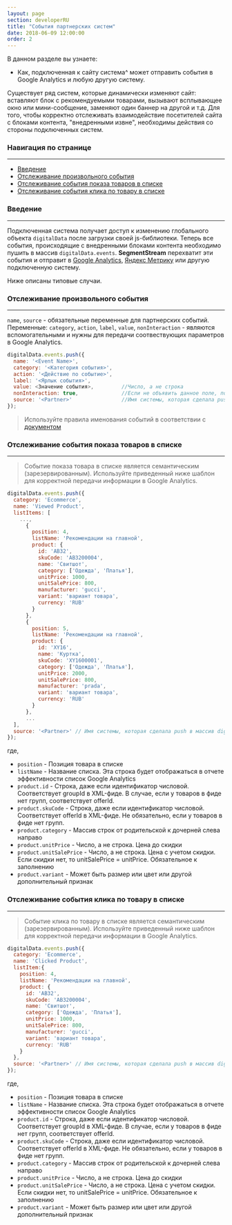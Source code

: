 ```yaml
---
layout: page
section: developerRU
title: "События партнерских систем"
date: 2018-06-09 12:00:00
order: 2
---
```


В данном разделе вы узнаете:
* Как, подключенная к сайту система^ может отправить события в Google Analytics и любую другую систему.

Существует ряд систем, которые динамически изменяют сайт: вставляют блок с рекомендуемыми товарами, вызывают всплывающее окно или мини-сообщение, заменяют один баннер на другой и т.д.
Для того, чтобы корректно отслеживать взаимодействие посетителей сайта с блоками контента, "внедренными извне", необходимы действия со стороны подключенных систем.

### Навигация по странице
------
<ul class="page-navigation">
  <li><a href="#0">Введение</a></li>
  <li><a href="#1">Отслеживание произвольного события</a></li>
  <li><a href="#2">Отслеживание события показа товаров в списке</a></li>
  <li><a href="#3">Отслеживание события клика по товару в списке</a></li>
</ul>

### <a name="0"></a> Введение
------
Подключенная система получает доступ к изменению глобального объекта `digitalData` после загрузки своей js-библиотеки. Теперь все события, происходящие с внедренными блоками контента необходимо пушить в массив `digitalData.events`. **SegmentStream** перехватит эти события и отправит в [Google Analytics](/integrations/google-analytics), [Яндекс Метрику](/integrations/yandex-metrica) или другую подключенную систему.

Ниже описаны типовые случаи.

### <a name="1"></a> Отслеживание произвольного события
------
`name`, `source` - обязательные переменные для партнерских событий. Переменные: `category`, `action`, `label`, `value`, `nonInteraction` - являются вспомогательными и нужны для передачи соотвествующих параметров в Google Analytics.

```javascript
digitalData.events.push({
  name: '<Event Name>',
  category: '<Категория события>',
  action: '<Действие по событие>',
  label: '<Ярлык события>',
  value: <Значение события>,         //Число, а не строка
  nonInteraction: true,              //Если не объявить данное поле, по умолчанию будет nonInteraction: false
  source: '<Partner>'                //Имя системы, которая сделала push в массив digitalData.events
});
```

> Используйте правила именования событий в соответствии с [документом](/for-developers/naming)


### <a name="2"></a> Отслеживание события показа товаров в списке
------
>Событие показа товара в списке является семантическим (зарезервированным). Используйте приведенный ниже шаблон для корректной передачи информации в Google Analytics.

```javascript
digitalData.events.push({
  category: 'Ecommerce',
  name: 'Viewed Product',
  listItems: [
    ...,
      {
        position: 4,
        listName: 'Рекомендации на главной',
        product: {
          id: 'AB32',
          skuCode: 'AB3200004',
          name: 'Свитшот',
          category: ['Одежда', 'Платья'],
          unitPrice: 1000,
          unitSalePrice: 800,
          manufacturer: 'gucci',
          variant: 'вариант товара',
          currency: 'RUB'
        }
      },
      {
        position: 5,
        listName: 'Рекомендации на главной',
        product: {
          id: 'XY16',
          name: 'Куртка',
          skuCode: 'XY1600001',
          category: ['Одежда', 'Платья'],
          unitPrice: 2000,
          unitSalePrice: 800,
          manufacturer: 'prada',
          variant: 'вариант товара',
          currency: 'RUB'
        }
      },
      ...
  ],
  source: '<Partner>' // Имя системы, которая сделала push в массив digitalData.events
});
```
где,
* `position` - Позиция товара в списке
* `listName` - Название списка. Эта строка будет отображаться в отчете эффективности список Google Analytics
* `product.id` - Строка, даже если идентификатор числовой. Соответствует groupId в XML-фиде. В случае, если у товаров в фиде нет групп, соответствует offerId.
* `product.skuCode` - Строка, даже если идентификатор числовой. Соответствует offerId в XML-фиде. Не обязательно, если у товаров в фиде нет групп.
* `product.category` - Массив строк от родительской к дочерней слева направо
* `product.unitPrice` - Число, а не строка. Цена до скидки
* `product.unitSalePrice` - Число, а не строка. Цена с учетом скидки. Если скидки нет, то unitSalePrice = unitPrice. Обязательное к заполнению
* `product.variant` - Может быть размер или цвет или другой дополнительный признак

### <a name="3"></a> Отслеживание события клика по товару в списке
------
>Событие клика по товару в списке является семантическим (зарезервированным). Используйте приведенный ниже шаблон для корректной передачи информации в Google Analytics.

```javascript
digitalData.events.push({
  category: 'Ecommerce',
  name: 'Clicked Product',
  listItem:{
    position: 4,
    listName: 'Рекомендации на главной',
    product: {
      id: 'AB32',
      skuCode: 'AB3200004',
      name: 'Свитшот',
      category: ['Одежда', 'Платья'],
      unitPrice: 1000,
      unitSalePrice: 800,
      manufacturer: 'gucci',
      variant: 'вариант товара',
      currency: 'RUB'
    }
  },
  source: '<Partner>' // Имя системы, которая сделала push в массив digitalData.events
});
```
где,
* `position` - Позиция товара в списке
* `listName` - Название списка. Эта строка будет отображаться в отчете эффективности список Google Analytics
* `product.id` - Строка, даже если идентификатор числовой. Соответствует groupId в XML-фиде. В случае, если у товаров в фиде нет групп, соответствует offerId.
* `product.skuCode` - Строка, даже если идентификатор числовой. Соответствует offerId в XML-фиде. Не обязательно, если у товаров в фиде нет групп.
* `product.category` - Массив строк от родительской к дочерней слева направо
* `product.unitPrice` - Число, а не строка. Цена до скидки
* `product.unitSalePrice` - Число, а не строка. Цена с учетом скидки. Если скидки нет, то unitSalePrice = unitPrice. Обязательное к заполнению
* `product.variant` - Может быть размер или цвет или другой дополнительный признак
